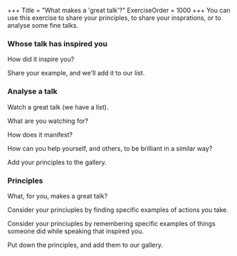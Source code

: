 +++
Title = "What makes a 'great talk'?"
ExerciseOrder = 1000
+++
You can use this exercise to share your principles, to share your insprations, or to analyse some fine talks.

### Whose talk has inspired you
How did it inspire you?

Share your example, and we'll add it to our list.


### Analyse a talk
Watch a great talk (we have a list). 

What are you watching for? 

How does it manifest?

How can you help yourself, and others, to be brilliant in a similar way?

Add your principles to the gallery.


### Principles
What, for you, makes a great talk?

Consider your princiuples by finding specific examples of actions *you* take.

Consider your princiuples by remembering specific examples of things someone did while speaking that inspired you.

Put down the principles, and add them to our gallery.